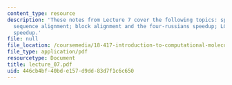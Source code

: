```yaml
---
content_type: resource
description: 'These notes from Lecture 7 cover the following topics: space-efficient
  sequence alignment; block alignment and the four-russians speedup; LCS and the four-russians
  speedup.'
file: null
file_location: /coursemedia/18-417-introduction-to-computational-molecular-biology-fall-2004/446cb4bf40bde157d9dd83d7f1c6c650_lecture_07.pdf
file_type: application/pdf
resourcetype: Document
title: lecture_07.pdf
uid: 446cb4bf-40bd-e157-d9dd-83d7f1c6c650
---
```

